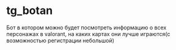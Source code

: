 # tg_botan
Бот в котором можно будет посмотреть информацию о всех персонажах в valorant, на каких картах они лучше играются(с возможностью регистрации небольшой)
